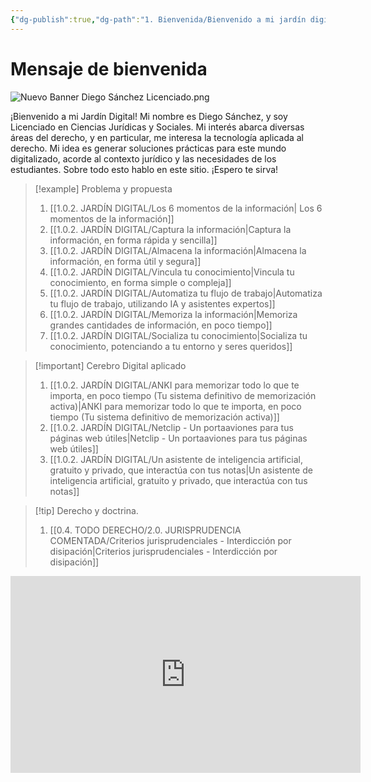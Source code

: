 ```yaml
---
{"dg-publish":true,"dg-path":"1. Bienvenida/Bienvenido a mi jardín digital.md","permalink":"/1-bienvenida/bienvenido-a-mi-jardin-digital/","tags":["CerebroDigital","gardenEntry"]}
---
```



# Mensaje de bienvenida

![Nuevo Banner Diego Sánchez Licenciado.png](/img/user/1.0.2.%20CEREBRO%20DIGITAL/2.%20S%C3%A9%20el%20estudiante%20definitivo/ANEXOS/Nuevo%20Banner%20Diego%20S%C3%A1nchez%20Licenciado.png)

¡Bienvenido a mi Jardín Digital! Mi nombre es Diego Sánchez, y soy Licenciado en Ciencias Jurídicas y Sociales. 
Mi interés abarca diversas áreas del derecho, y en particular, me interesa la tecnología aplicada al derecho. Mi idea es generar soluciones prácticas para este mundo digitalizado, acorde al contexto jurídico y las necesidades de los estudiantes. 
Sobre todo esto hablo en este sitio. ¡Espero te sirva!

> [!example] Problema y propuesta
> 1. [[1.0.2. JARDÍN DIGITAL/Los 6 momentos de la información\| Los 6 momentos de la información]]
> 2. [[1.0.2. JARDÍN DIGITAL/Captura la información\|Captura la información, en forma rápida y sencilla]]
> 3. [[1.0.2. JARDÍN DIGITAL/Almacena la información\|Almacena la información, en forma útil y segura]]
> 4. [[1.0.2. JARDÍN DIGITAL/Vincula tu conocimiento\|Vincula tu conocimiento, en forma simple o compleja]]
> 5. [[1.0.2. JARDÍN DIGITAL/Automatiza tu flujo de trabajo\|Automatiza tu flujo de trabajo, utilizando IA y asistentes expertos]]
> 6. [[1.0.2. JARDÍN DIGITAL/Memoriza la información\|Memoriza grandes cantidades de información, en poco tiempo]]
> 7. [[1.0.2. JARDÍN DIGITAL/Socializa tu conocimiento\|Socializa tu conocimiento, potenciando a tu entorno y seres queridos]]
> 

> [!important] Cerebro Digital aplicado
> 1. [[1.0.2. JARDÍN DIGITAL/ANKI para memorizar todo lo que te importa, en poco tiempo (Tu sistema definitivo de memorización activa)\|ANKI para memorizar todo lo que te importa, en poco tiempo (Tu sistema definitivo de memorización activa)]]
> 2. [[1.0.2. JARDÍN DIGITAL/Netclip - Un portaaviones para tus páginas web útiles\|Netclip - Un portaaviones para tus páginas web útiles]]
> 3. [[1.0.2. JARDÍN DIGITAL/Un asistente de inteligencia artificial, gratuito y privado, que interactúa con tus notas\|Un asistente de inteligencia artificial, gratuito y privado, que interactúa con tus notas]]

> [!tip] Derecho y doctrina. 
> 1. [[0.4. TODO DERECHO/2.0. JURISPRUDENCIA COMENTADA/Criterios jurisprudenciales - Interdicción por disipación\|Criterios jurisprudenciales - Interdicción por disipación]]



<iframe width="560" height="315" 
src="https://www.youtube.com/embed/2kTcOSsQpV4" 
title="YouTube video player" 
frameborder="0" 
allow="accelerometer; autoplay; clipboard-write; encrypted-media; gyroscope; picture-in-picture; web-share" 
allowfullscreen></iframe>

